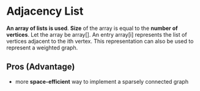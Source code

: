 # Adjacency List
**An array of lists is used**. **Size** of the array is equal to the **number of vertices**. Let the array be array[]. An entry array[i] represents the list of vertices adjacent to the ith vertex. This representation can also be used to represent a weighted graph.
## Pros (Advantage)
- more **space-efficient** way to implement a sparsely connected graph
